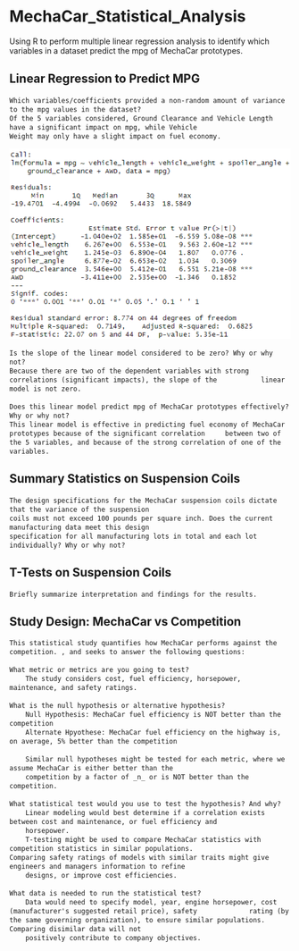 # MechaCar_Statistical_Analysis
Using R to perform multiple linear regression analysis to identify which variables in a dataset predict the mpg of MechaCar prototypes.

## Linear Regression to Predict MPG
    Which variables/coefficients provided a non-random amount of variance to the mpg values in the dataset?
    Of the 5 variables considered, Ground Clearance and Vehicle Length have a significant impact on mpg, while Vehicle
    Weight may only have a slight impact on fuel economy.
![](/Resources/Images/mpg_summary.png)

    Is the slope of the linear model considered to be zero? Why or why not?
    Because there are two of the dependent variables with strong correlations (significant impacts), the slope of the           linear model is not zero.

    Does this linear model predict mpg of MechaCar prototypes effectively? Why or why not?
    This linear model is effective in predicting fuel economy of MechaCar prototypes because of the significant correlation     between two of the 5 variables, and because of the strong correlation of one of the variables.
    
## Summary Statistics on Suspension Coils
    The design specifications for the MechaCar suspension coils dictate that the variance of the suspension 
    coils must not exceed 100 pounds per square inch. Does the current manufacturing data meet this design 
    specification for all manufacturing lots in total and each lot individually? Why or why not?

## T-Tests on Suspension Coils
    Briefly summarize interpretation and findings for the results.
    
## Study Design: MechaCar vs Competition
    This statistical study quantifies how MechaCar performs against the competition. , and seeks to answer the following questions:
    
    What metric or metrics are you going to test?
        The study considers cost, fuel efficiency, horsepower, maintenance, and safety ratings.
        
    What is the null hypothesis or alternative hypothesis?
        Null Hypothesis: MechaCar fuel efficiency is NOT better than the competition
        Alternate Hpyothese: MechaCar fuel efficiency on the highway is, on average, 5% better than the competition
        
        Similar null hypotheses might be tested for each metric, where we assume MechaCar is either better than the 
        competition by a factor of _n_ or is NOT better than the competition.

    What statistical test would you use to test the hypothesis? And why?
        Linear modeling would best determine if a correlation exists between cost and maintenance, or fuel efficiency and
        horsepower. 
        T-testing might be used to compare MechaCar statistics with competition statistics in similar populations.                 Comparing safety ratings of models with similar traits might give engineers and managers information to refine
        designs, or improve cost efficiencies.

    What data is needed to run the statistical test?
        Data would need to specify model, year, engine horsepower, cost (manufacturer's suggested retail price), safety             rating (by the same governing organization), to ensure similar populations. Comparing disimilar data will not
        positively contribute to company objectives.

    

